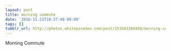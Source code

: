 ```yaml
---
layout: post
title: morning commute
date: '2016-11-21T10:37:48-08:00'
tags: []
tumblr_url: http://photos.whitepinedev.com/post/153481384468/morning-commute
---
```

Morning Commute
